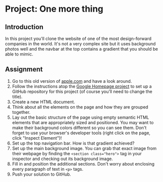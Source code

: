 # Project: One more thing

## Introduction

In this project you'll clone the website of one of the most design-forward companies in the world. It's not a very complex site but it uses background photos well and the navbar at the top contains a gradient that you should be able to mimic.

## Assignment

1. Go to this old version of [apple.com](https://web.archive.org/web/20140301004610/http://www.apple.com/) and have a look around.
2. Follow the instructions atop the [Google Homepage project](https://www.learnhowtocodebook.com/foundations/frontend/project-create-a-web-page) to set up a GitHub repository for this project \(of course you'll need to change the title\).
3. Create a new HTML document.
4. Think about all the elements on the page and how they are grouped together.
5. Lay out the basic structure of the page using empty semantic HTML elements that are appropriately sized and positioned.  You may want to make their background colors different so you can see them.  Don't forget to use your browser's developer tools \(right click on the page, click "Inspect Element"\)!
6. Set up the top navigation bar.  How is that gradient achieved?
7. Set up the main background image.  You can grab that exact image from their webpage by finding the `<section class="hero">` tag in your inspector and checking out its background image.
8. Fill in and position the additional sections.  Don't worry about enclosing every paragraph of text in `<p>` tags.
9. Push your solution to GitHub.

